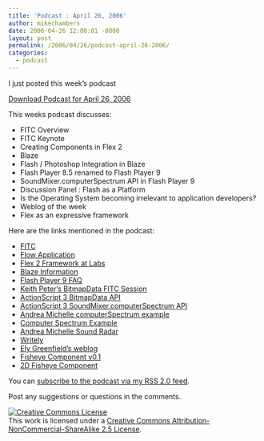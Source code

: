 ```yaml
---
title: 'Podcast : April 26, 2006'
author: mikechambers
date: 2006-04-26 12:00:01 -0800
layout: post
permalink: /2006/04/26/podcast-april-26-2006/
categories:
  - podcast
---
```



I just posted this week&#8217;s podcast

[Download Podcast for April 26, 2006][1]

This weeks podcast discusses:  
<!--more-->

*   FITC Overview
*   FITC Keynote
*   Creating Components in Flex 2
*   Blaze
*   Flash / Photoshop Integration in Blaze
*   Flash Player 8.5 renamed to Flash Player 9
*   SoundMixer.computerSpectrum API in Flash Player 9
*   Discussion Panel : Flash as a Platform
*   Is the Operating System becoming irrelevant to application developers?
*   Weblog of the week
*   Flex as an expressive framework

Here are the links mentioned in the podcast:

*   [FITC][2]
*   [Flow Application][3]
*   [Flex 2 Framework at Labs][4]
*   [Blaze Information][5]
*   [Flash Player 9 FAQ][6]
*   [Keith Peter&#8217;s BitmapData FITC Session][7]
*   [ActionScript 3 BitmapData API][8]
*   [ActionScript 3 SoundMixer.computerSpectrum API][9]
*   [Andrea Michelle computerSpectrum example][10]
*   [Computer Spectrum Example][11]
*   [Andrea Michelle Sound Radar][12]
*   [Writely][13]
*   [Ely Greenfield&#8217;s weblog][14]
*   [Fisheye Component v0.1][15]
*   [2D Fisheye Component][16]

You can [subscribe to the podcast via my RSS 2.0 feed][17].

Post any suggestions or questions in the comments.

<!-- Creative Commons License -->

  
<a rel="license" href="http://creativecommons.org/licenses/by-nc-sa/2.5/"><img alt="Creative Commons License" border="0" src="http://creativecommons.org/images/public/somerights20.gif" /></a>  
This work is licensed under a <a rel="license" href="http://creativecommons.org/licenses/by-nc-sa/2.5/">Creative Commons Attribution-NonCommercial-ShareAlike 2.5 License</a>.  
<!-- /Creative Commons License -->

 [1]: http://weblogs.macromedia.com/mesh/files/podcasts/04-26-06_mike_chambers.mp3
 [2]: http://www.fitc.ca/event_detail.cfm?festival_id=5
 [3]: http://weblogs.macromedia.com/mesh/archives/2006/03/i_just_posted_s.cfm
 [4]: http://www.macromedia.com/go/labs_flex2_downloads
 [5]: http://weblogs.macromedia.com/md/archives/2005/10/codename_for_th.cfm
 [6]: http://labs.macromedia.com/wiki/index.php/Flash_Player#FAQs
 [7]: http://www.bit-101.com/blog/?p=776
 [8]: http://livedocs.macromedia.com/labs/1/flex/langref/flash/display/BitmapData.html
 [9]: http://livedocs.macromedia.com/labs/1/flex/langref/flash/media/SoundMixer.html#computeSpectrum()
 [10]: http://blog.andre-michelle.com/2006/soundmixercomputespectrum/
 [11]: http://weblogs.macromedia.com/mesh/archives/2006/04/example_actions.cfm
 [12]: http://blog.andre-michelle.com/2006/as3-sound-radar/
 [13]: http://www.writely.com/
 [14]: http://www.quietlyscheming.com/blog/
 [15]: http://www.quietlyscheming.com/blog/2006/04/14/fisheye-component-v01/
 [16]: http://www.quietlyscheming.com/blog/2006/04/25/new-component-2d-fisheye-v02/
 [17]: /mesh/index.xml